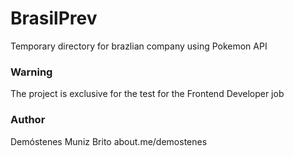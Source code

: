 # BrasilPrev
Temporary directory for brazlian company using Pokemon API

### Warning
The project is exclusive for the test for the Frontend Developer job

### Author
Demóstenes Muniz Brito
about.me/demostenes